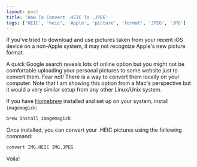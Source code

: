 ```yaml
---
layout: post
title: 'How To Convert .HEIC To .JPEG'
tags: ['HEIC', 'heic', 'Apple', 'picture', 'format', 'JPEG', 'JPG']
---
```

If you've tried to download and use pictures taken from your recent iOS device on a non-Apple system, it may not recognize 
Apple's new picture format. 

A quick Google search reveals lots of online option but you might not be comfortable uploading your
personal pictures to some website just to convert them. Fear not! There is a way to convert them locally on your computer. Note
that I am showing this option from a Mac's perspective but it would a very similar setup from any other Linux/Unix system.

If you have [Homebrew](https://brew.sh/) installed and set up on your system, install `imagemagick`:

```bash
brew install imagemagick
```

Once installed, you can convert your .HEIC pictures using the following command:

```bash
convert IMG.HEIC IMG.JPEG
```

Voila!
